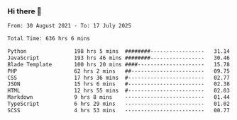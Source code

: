 ### Hi there 👋

<!--
**dominoto/dominoto** is a ✨ _special_ ✨ repository because its `README.md` (this file) appears on your GitHub profile.

Here are some ideas to get you started:

- 🔭 I’m currently working on ...
- 🌱 I’m currently learning ...
- 👯 I’m looking to collaborate on ...
- 🤔 I’m looking for help with ...
- 💬 Ask me about ...
- 📫 How to reach me: ...
- 😄 Pronouns: ...
- ⚡ Fun fact: ...
-->
<!--START_SECTION:waka-->

```txt
From: 30 August 2021 - To: 17 July 2025

Total Time: 636 hrs 6 mins

Python               198 hrs 5 mins  ########-----------------   31.14 %
JavaScript           193 hrs 46 mins ########-----------------   30.46 %
Blade Template       100 hrs 20 mins ####---------------------   15.78 %
PHP                  62 hrs 2 mins   ##-----------------------   09.75 %
CSS                  17 hrs 36 mins  #------------------------   02.77 %
JSON                 15 hrs 6 mins   #------------------------   02.38 %
HTML                 12 hrs 55 mins  #------------------------   02.03 %
Markdown             9 hrs 8 mins    -------------------------   01.44 %
TypeScript           6 hrs 29 mins   -------------------------   01.02 %
SCSS                 4 hrs 53 mins   -------------------------   00.77 %
```

<!--END_SECTION:waka-->
